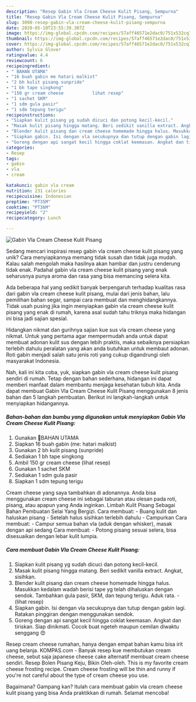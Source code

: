 ```yaml
---
description: "Resep Gabin Vla Cream Cheese Kulit Pisang, Sempurna"
title: "Resep Gabin Vla Cream Cheese Kulit Pisang, Sempurna"
slug: 3098-resep-gabin-vla-cream-cheese-kulit-pisang-sempurna
date: 2020-05-10T23:55:39.307Z
image: https://img-global.cpcdn.com/recipes/57aff46571e2dac0/751x532cq70/gabin-vla-cream-cheese-kulit-pisang-foto-resep-utama.jpg
thumbnail: https://img-global.cpcdn.com/recipes/57aff46571e2dac0/751x532cq70/gabin-vla-cream-cheese-kulit-pisang-foto-resep-utama.jpg
cover: https://img-global.cpcdn.com/recipes/57aff46571e2dac0/751x532cq70/gabin-vla-cream-cheese-kulit-pisang-foto-resep-utama.jpg
author: Sylvia Glover
ratingvalue: 4.4
reviewcount: 6
recipeingredient:
- " BAHAN UTAMA"
- "16 buah gabin me hatari malkist"
- "2 bh kulit pisang sunpride"
- "1 bh tape singkong"
- "150 gr cream cheese           lihat resep"
- "1 sachet SKM"
- "1 sdm gula pasir"
- "1 sdm tepung terigu"
recipeinstructions:
- "Siapkan kulit pisang yg sudah dicuci dan potong kecil-kecil."
- "Masak kulit pisang hingga matang. Beri sedikit vanilla extract. Angkat, sisihkan."
- "Blender kulit pisang dan cream cheese homemade hingga halus. Masukkan kedalam wadah berisi tape yg telah dihaluskan dengan sendok. Tambahkan gula pasir, SKM, dan tepung terigu. Aduk rata.             (lihat resep)"
- "Siapkan gabin. Isi dengan vla secukupnya dan tutup dengan gabin lagi. Ratakan pinggiran dengan menggunakan sendok."
- "Goreng dengan api sangat kecil hingga coklat keemasan. Angkat dan tiriskan. Siap dinikmati. Cocok buat ngeteh maupun cemilan diwaktu senggang 😍"
categories:
- Resep
tags:
- gabin
- vla
- cream

katakunci: gabin vla cream 
nutrition: 231 calories
recipecuisine: Indonesian
preptime: "PT35M"
cooktime: "PT36M"
recipeyield: "2"
recipecategory: Lunch

---
```



![Gabin Vla Cream Cheese Kulit Pisang](https://img-global.cpcdn.com/recipes/57aff46571e2dac0/751x532cq70/gabin-vla-cream-cheese-kulit-pisang-foto-resep-utama.jpg)

Sedang mencari inspirasi resep gabin vla cream cheese kulit pisang yang unik? Cara menyiapkannya memang tidak susah dan tidak juga mudah. Kalau salah mengolah maka hasilnya akan hambar dan justru cenderung tidak enak. Padahal gabin vla cream cheese kulit pisang yang enak seharusnya punya aroma dan rasa yang bisa memancing selera kita.

Ada beberapa hal yang sedikit banyak berpengaruh terhadap kualitas rasa dari gabin vla cream cheese kulit pisang, mulai dari jenis bahan, lalu pemilihan bahan segar, sampai cara membuat dan menghidangkannya. Tidak usah pusing jika ingin menyiapkan gabin vla cream cheese kulit pisang yang enak di rumah, karena asal sudah tahu triknya maka hidangan ini bisa jadi sajian spesial.

Hidangkan nikmat dan gurihnya sajian kue sus vla cream cheese yang nikmat. Untuk yang pertama agar mempermudah anda untuk dapat membuat adonan kulit sus dengan lebih praktis, maka sebaiknya persiapkan terlebih dahulu peralatan yang akan anda butuhkan untuk membaut adonan. Roti gabin menjadi salah satu jenis roti yang cukup digandrungi oleh masyarakat Indonesia.


Nah, kali ini kita coba, yuk, siapkan gabin vla cream cheese kulit pisang sendiri di rumah. Tetap dengan bahan sederhana, hidangan ini dapat memberi manfaat dalam membantu menjaga kesehatan tubuh kita. Anda dapat membuat Gabin Vla Cream Cheese Kulit Pisang menggunakan 8 jenis bahan dan 5 langkah pembuatan. Berikut ini langkah-langkah untuk menyiapkan hidangannya.

<!--inarticleads1-->

##### Bahan-bahan dan bumbu yang digunakan untuk menyiapkan Gabin Vla Cream Cheese Kulit Pisang:

1. Gunakan  🍌BAHAN UTAMA
1. Siapkan 16 buah gabin (me: hatari malkist)
1. Gunakan 2 bh kulit pisang (sunpride)
1. Sediakan 1 bh tape singkong
1. Ambil 150 gr cream cheese           (lihat resep)
1. Gunakan 1 sachet SKM
1. Sediakan 1 sdm gula pasir
1. Siapkan 1 sdm tepung terigu


Cream cheese yang saya tambahkan di adonannya. Anda bisa menggunakan cream cheese ini sebagai taburan atau olesan pada roti, pisang, atau apapun yang Anda inginkan. Limbah Kulit Pisang Sebagai Bahan Pembuatan Selai Yang Bergizi. Cara membuat: - Buang kulit dan haluskan pisang - Setelah halus sisihkan terlebih dahulu - Campurkan Cara membuat: - Campur semua bahan vla (aduk dengan whisker), masak dengan api sedang Cara membuat: - Potong pisang sesuai selera, bisa disesuaikan dengan lebar kulit lumpia. 

<!--inarticleads2-->

##### Cara membuat Gabin Vla Cream Cheese Kulit Pisang:

1. Siapkan kulit pisang yg sudah dicuci dan potong kecil-kecil.
1. Masak kulit pisang hingga matang. Beri sedikit vanilla extract. Angkat, sisihkan.
1. Blender kulit pisang dan cream cheese homemade hingga halus. Masukkan kedalam wadah berisi tape yg telah dihaluskan dengan sendok. Tambahkan gula pasir, SKM, dan tepung terigu. Aduk rata. -             (lihat resep)
1. Siapkan gabin. Isi dengan vla secukupnya dan tutup dengan gabin lagi. Ratakan pinggiran dengan menggunakan sendok.
1. Goreng dengan api sangat kecil hingga coklat keemasan. Angkat dan tiriskan. Siap dinikmati. Cocok buat ngeteh maupun cemilan diwaktu senggang 😍


Resep cream cheese rumahan, hanya dengan empat bahan kamu bisa irit uang belanja. KOMPAS.com - Banyak resep kue membutukan cream cheese, sebut saja japanese cheese cake alternatif membuat cream cheese sendiri. Resep Bolen Pisang Keju, Bikin Oleh-oleh. This is my favorite cream cheese frosting recipe. Cream cheese frosting will be thin and runny if you&#39;re not careful about the type of cream cheese you use. 

Bagaimana? Gampang kan? Itulah cara membuat gabin vla cream cheese kulit pisang yang bisa Anda praktikkan di rumah. Selamat mencoba!
